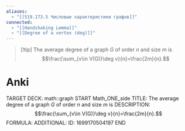 ```yaml
---
aliases: 
  - "[[519.173.5 Числовые характеристики графов]]"
connected:
  - "[[Handshaking Lemma]]"
  - "[[Degree of a vertex (deg)]]"
---
```


> [!tip] The average degree of a graph $G$ of order $n$ and size $m$ is
> $$\frac{\sum_{v\in V(G)}\deg v}{n}=\frac{2m}{n}.$$

# Anki
TARGET DECK: math::graph
START
Math_ONE_side
TITLE: The average degree of a graph $G$ of order $n$ and size $m$ is
DESCRIPTION: $$\frac{\sum_{v\in V(G)}\deg v}{n}=\frac{2m}{n}.$$
FORMULA: 
ADDITIONAL:
ID: 1699170504197
END














